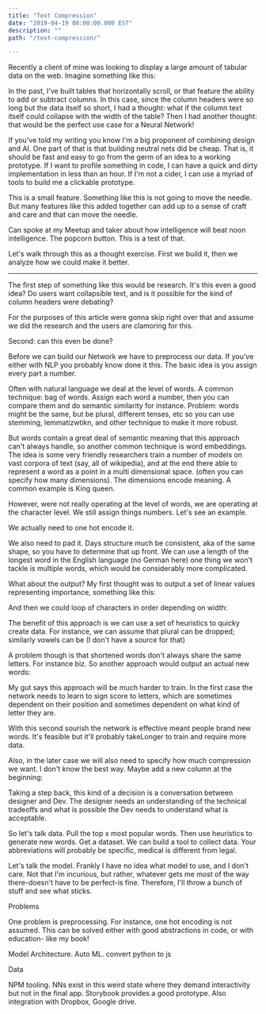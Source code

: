 ```yaml
---
title: "Text Compression"
date: "2019-04-19 08:00:00.000 EST"
description: ""
path: "/text-compression/"

---
```


Recently a client of mine was looking to display a large amount of tabular data on the web. Imagine something like this:

In the past, I've built tables that horizontally scroll, or that feature the ability to add or subtract columns. In this case, since the column headers were so long but the data itself so short, I had a thought: what if the column text itself could collapse with the width of the table? Then I had another thought: that would be the perfect use case for a Neural Network!

If you've told my writing you know I'm a big proponent of combining design and AI. One part of that is that building neutral nets did be cheap. That is, it should be fast and easy to go from the germ of an idea to a working prototype. If I want to profile something in code, I can have a quick and dirty implementation in less than an hour. If I'm not a cider, I can use a myriad of tools to build me a clickable prototype. 

This is a small feature. Something like this is not going to move the needle. But many features like this added together can  add up to a sense of craft and care and that can move the needle. 

Can spoke at my Meetup and taker about how intelligence will beat noon intelligence. The popcorn button. This is a test of that. 

Let's walk through this as a thought exercise. First we build it, then we analyze how we could make it better. 

***

The first step of something like this would be research. It's this even a good idea? Do users want collapsible text, and is it possible for the kind of column headers were debating?

For the purposes of this article were gonna skip right over that and assume we did the research and the users are clamoring for this. 

Second: can this even be done?

Before we can build our Network we have to preprocess our data. If you've either with NLP you probably know done it this. The basic idea is you assign every part a number. 

Often with natural language we deal at the level of words. A common technique: bag of words. Assign each word a number, then you can compare them and do semantic similarity for instance. Problem: words might be the same, but be plural, different tenses, etc so you can use stemming, lemmatizwtikn, and other technique to make it more robust. 

But words contain a great deal of semantic meaning that this approach can't always handle, so another common technique is word embeddings. The idea is some very friendly researchers train a number of models on vast corpora of text (say, all of wikipedia), and at the end there able to represent a word as a point in a multi dimensional space. (often you can specify how many dimensions). The dimensions encode meaning. A common example is King queen. 

However, were not really operating at the level of words, we are operating at the character level. We still assign things numbers. Let's see an example. 

We actually need to one hot encode it. 

We also need to pad it. Days structure much be consistent, aka of the same shape, so you have to determine that up front. We can use a length of the longest word in the English language (no German here) one thing we won't tackle is multiple words, which would be considerably more complicated. 

What about the output? My first thought was to output a set of linear values representing importance, something like this:

And then we could loop of characters in order depending on width:

The benefit of this approach is we can use a set of heuristics to quicky create data. For instance, we can assume that plural can be dropped; similarly vowels can be (I don't have a source for that)

A problem though is that shortened words don't always share the same letters. For instance biz. So another approach would output an actual new words:

My gut says this approach will be much harder to train. In the first case the network needs to learn to sign score to letters, which are sometimes dependent on their position and sometimes dependent on what kind of letter they are. 

With this second sourish the network is effective meant people brand new words. It's feasible but it'll probably takeLonger to train and require more data. 

Also, in the later case we will also need to specify how much compression we want. I don't know the best way. Maybe add a new column at the beginning:

Taking a step back, this kind of a decision is a conversation between designer and Dev. The designer needs an understanding of the technical tradeoffs and what is possible the Dev needs to understand what is acceptable. 

So let's talk data. Pull the top x most popular words. Then use heuristics to generate new words. Get a dataset. We can build a tool to collect data. Your abbreviations will probably be specific, medical is different from legal. 

Let's talk the model. Frankly I have no idea what model to use, and I don't care. Not that I'm incurious, but rather, whatever gets me most of the way there-doesn't have to be perfect-is fine. Therefore, I'll throw a bunch of stuff and see what sticks. 



Problems

One problem is preprocessing. For instance, one hot encoding is not assumed. This can be solved either with good abstractions in code, or with education- like my book!

Model Architecture. Auto ML. convert python to js

Data

NPM tooling. NNs exist in this weird state where they demand interactivity but not in the final app. Storybook provides a good prototype. Also integration with Dropbox, Google drive. 



